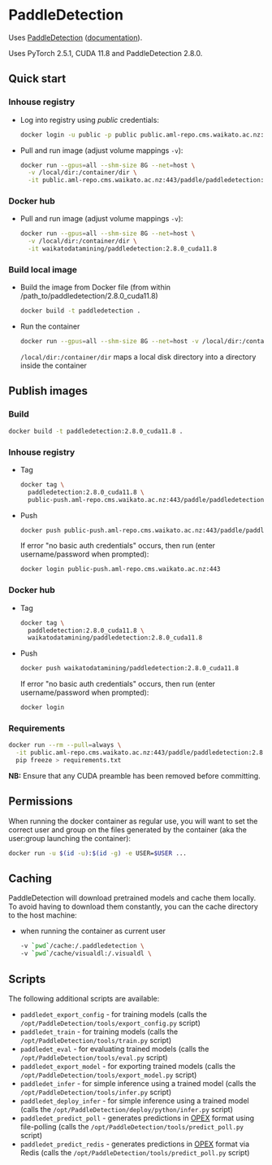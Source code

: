 # PaddleDetection

Uses [PaddleDetection](https://github.com/PaddlePaddle/PaddleDetection) ([documentation](https://github.com/PaddlePaddle/PaddleDetection/blob/release/2.6/README_en.md)). 

Uses PyTorch 2.5.1, CUDA 11.8 and PaddleDetection 2.8.0.

## Quick start

### Inhouse registry

* Log into registry using *public* credentials:

  ```bash
  docker login -u public -p public public.aml-repo.cms.waikato.ac.nz:443 
  ```

* Pull and run image (adjust volume mappings `-v`):

  ```bash
  docker run --gpus=all --shm-size 8G --net=host \
    -v /local/dir:/container/dir \
    -it public.aml-repo.cms.waikato.ac.nz:443/paddle/paddledetection:2.8.0_cuda11.8
  ```

### Docker hub

* Pull and run image (adjust volume mappings `-v`):

  ```bash
  docker run --gpus=all --shm-size 8G --net=host \
    -v /local/dir:/container/dir \
    -it waikatodatamining/paddledetection:2.8.0_cuda11.8
  ```

### Build local image

* Build the image from Docker file (from within /path_to/paddledetection/2.8.0_cuda11.8)

  ```bash
  docker build -t paddledetection .
  ```
  
* Run the container

  ```bash
  docker run --gpus=all --shm-size 8G --net=host -v /local/dir:/container/dir -it paddledetection
  ```
  `/local/dir:/container/dir` maps a local disk directory into a directory inside the container


## Publish images

### Build

```bash
docker build -t paddledetection:2.8.0_cuda11.8 .
```

### Inhouse registry  

* Tag

  ```bash
  docker tag \
    paddledetection:2.8.0_cuda11.8 \
    public-push.aml-repo.cms.waikato.ac.nz:443/paddle/paddledetection:2.8.0_cuda11.8
  ```
  
* Push

  ```bash
  docker push public-push.aml-repo.cms.waikato.ac.nz:443/paddle/paddledetection:2.8.0_cuda11.8
  ```
  If error "no basic auth credentials" occurs, then run (enter username/password when prompted):
  
  ```bash
  docker login public-push.aml-repo.cms.waikato.ac.nz:443
  ```

### Docker hub  

* Tag

  ```bash
  docker tag \
    paddledetection:2.8.0_cuda11.8 \
    waikatodatamining/paddledetection:2.8.0_cuda11.8
  ```
  
* Push

  ```bash
  docker push waikatodatamining/paddledetection:2.8.0_cuda11.8
  ```
  If error "no basic auth credentials" occurs, then run (enter username/password when prompted):
  
  ```bash
  docker login
  ``` 


### Requirements

```bash
docker run --rm --pull=always \
  -it public.aml-repo.cms.waikato.ac.nz:443/paddle/paddledetection:2.8.0_cuda11.8 \
  pip freeze > requirements.txt
```

**NB:** Ensure that any CUDA preamble has been removed before committing.


## Permissions

When running the docker container as regular use, you will want to set the correct
user and group on the files generated by the container (aka the user:group launching
the container):

```bash
docker run -u $(id -u):$(id -g) -e USER=$USER ...
```

## Caching

PaddleDetection will download pretrained models and cache them locally. To avoid having
to download them constantly, you can the cache directory to the host machine:

* when running the container as current user

  ```bash
  -v `pwd`/cache:/.paddledetection \
  -v `pwd`/cache/visualdl:/.visualdl \
  ```


## Scripts

The following additional scripts are available:

* `paddledet_export_config` - for training models (calls the `/opt/PaddleDetection/tools/export_config.py` script)
* `paddledet_train` - for training models (calls the `/opt/PaddleDetection/tools/train.py` script)
* `paddledet_eval` - for evaluating trained models (calls the `/opt/PaddleDetection/tools/eval.py` script)
* `paddledet_export_model` - for exporting trained models (calls the `/opt/PaddleDetection/tools/export_model.py` script)
* `paddledet_infer` - for simple inference using a trained model (calls the `/opt/PaddleDetection/tools/infer.py` script)
* `paddledet_deploy_infer` - for simple inference using a trained model (calls the `/opt/PaddleDetection/deploy/python/infer.py` script)
* `paddledet_predict_poll` - generates predictions in [OPEX](https://github.com/waikato-datamining/fast-opex) format using file-polling (calls the `/opt/PaddleDetection/tools/predict_poll.py` script)
* `paddledet_predict_redis` - generates predictions in [OPEX](https://github.com/waikato-datamining/fast-opex) format via Redis (calls the `/opt/PaddleDetection/tools/predict_poll.py` script)
